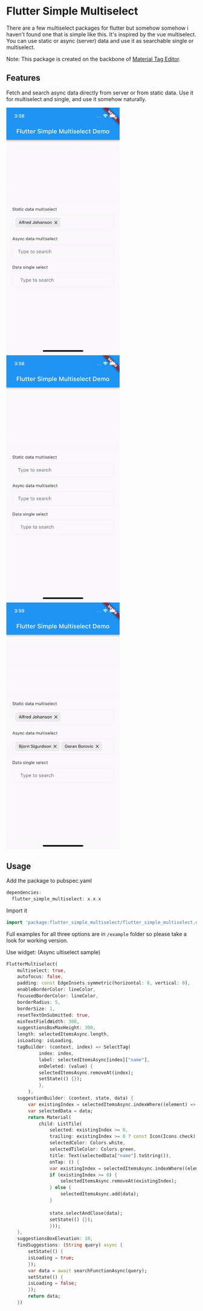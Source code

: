 # Flutter Simple Multiselect

There are a few multiselect packages for flutter but somehow somehow i haven't found one that is simple like this. It's inspired by the vue multiselect. You can use static or async (server) data and use it as searchable single or multiselect.

Note: This package is created on the backbone of [Material Tag Editor](https://github.com/panuavakul/material_tag_editor).

## Features

Fetch and search async data directly from server or from static data. Use it for multiselect and single, and use it somehow naturally.

<p float="left">
  <img src="./metadata/staticasync.gif" width="300" />
  <img src="./metadata/staticmulti.gif" width="300" />
  <img src="./metadata/single.gif" width="300" />
</p>

## Usage

Add the package to pubspec.yaml

```dart
dependencies:
  flutter_simple_multiselect: x.x.x
```

Import it

```dart
import 'package:flutter_simple_multiselect/flutter_simple_multiselect.dart';
```

Full examples for all three options are in `/example` folder so please take a look for working version.

Use widget: (Async ultiselect sample)

```dart
FlutterMultiselect(
    multiselect: true,
    autofocus: false,
    padding: const EdgeInsets.symmetric(horizontal: 8, vertical: 0),
    enableBorderColor: lineColor,
    focusedBorderColor: lineColor,
    borderRadius: 5,
    borderSize: 1,
    resetTextOnSubmitted: true,
    minTextFieldWidth: 300,
    suggestionsBoxMaxHeight: 300,
    length: selectedItemsAsync.length,
    isLoading: isLoading,
    tagBuilder: (context, index) => SelectTag(
            index: index,
            label: selectedItemsAsync[index]["name"],
            onDeleted: (value) {
            selectedItemsAsync.removeAt(index);
            setState(() {});
            },
        ),
    suggestionBuilder: (context, state, data) {
        var existingIndex = selectedItemsAsync.indexWhere((element) => element["uuid"] == data["uuid"]);
        var selectedData = data;
        return Material(
            child: ListTile(
                selected: existingIndex >= 0,
                trailing: existingIndex >= 0 ? const Icon(Icons.check) : null,
                selectedColor: Colors.white,
                selectedTileColor: Colors.green,
                title: Text(selectedData["name"].toString()),
                onTap: () {
                var existingIndex = selectedItemsAsync.indexWhere((element) => element["uuid"] == data["uuid"]);
                if (existingIndex >= 0) {
                    selectedItemsAsync.removeAt(existingIndex);
                } else {
                    selectedItemsAsync.add(data);
                }

                state.selectAndClose(data);
                setState(() {});
                }));
    },
    suggestionsBoxElevation: 10,
    findSuggestions: (String query) async {
        setState(() {
        isLoading = true;
        });
        var data = await searchFunctionAsync(query);
        setState(() {
        isLoading = false;
        });
        return data;
    })
```

